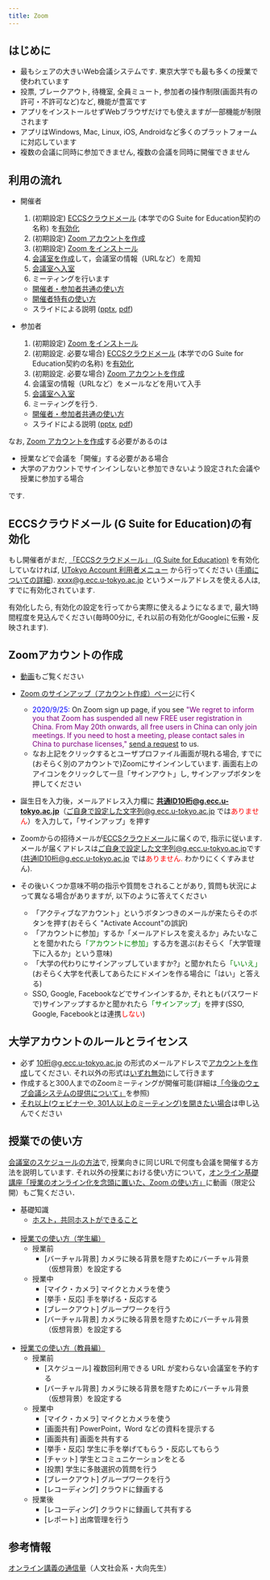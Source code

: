 ```yaml
---
title: Zoom
---
```

## はじめに

* 最もシェアの大きいWeb会議システムです. 東京大学でも最も多くの授業で使われています
* 投票, ブレークアウト, 待機室, 全員ミュート, 参加者の操作制限(画面共有の許可・不許可など)など, 機能が豊富です
* アプリをインストールせずWebブラウザだけでも使えますが一部機能が制限されます
* アプリはWindows, Mac, Linux, iOS, Androidなど多くのプラットフォームに対応しています
* 複数の会議に同時に参加できません, 複数の会議を同時に開催できません

## 利用の流れ

* 開催者
  1. (初期設定) <a href="https://www.ecc.u-tokyo.ac.jp/announcement/2016/02/08_2116.html" target="_blank">ECCSクラウドメール</a> (本学でのG Suite for Education契約の名称) を<a href="#g_suite">有効化</a>
  1. (初期設定) <a href="#create_account" target="">Zoom アカウントを作成</a>
  1. (初期設定) <a href="install" target="">Zoom をインストール</a>
  1. <a href="create_room" target="">会議室を作成</a>して，会議室の情報（URLなど）を周知
  1. <a href="join" target="">会議室へ入室</a>
  1. ミーティングを行います
    * <a href="how_to_use" target="">開催者・参加者共通の使い方</a>
    * <a href="how_to_use_host" target="">開催者特有の使い方</a>
    * スライドによる説明 (<a href="files/Zoom-how.pptx">pptx</a>, <a href="files/Zoom-how.pptx">pdf</a>)
  
* 参加者
  1. (初期設定) <a href="install" target="">Zoom をインストール</a>
  1. (初期設定. 必要な場合) <a href="https://www.ecc.u-tokyo.ac.jp/announcement/2016/02/08_2116.html" target="_blank">ECCSクラウドメール</a> (本学でのG Suite for Education契約の名称) を<a href="#g_suite">有効化</a>
  1. (初期設定. 必要な場合) <a href="#create_account" target="">Zoom アカウントを作成</a>
  1. 会議室の情報（URLなど）をメールなどを用いて入手
  1. <a href="join" target="">会議室へ入室</a>
  1. ミーティングを行う.
    * <a href="how_to_use" target="">開催者・参加者共通の使い方</a>
    * スライドによる説明 (<a href="files/Zoom-how.pptx">pptx</a>, <a href="files/Zoom-how.pptx">pdf</a>)

なお, <a href="#create_account" target="">Zoom アカウントを作成</a>する必要があるのは

  * 授業などで会議を「開催」する必要がある場合
  * 大学のアカウントでサインインしないと参加できないよう設定された会議や授業に参加する場合

です.

<a name="g_suite"></a>
## ECCSクラウドメール (G Suite for Education)の有効化

もし開催者がまだ, <a href="https://www.ecc.u-tokyo.ac.jp/announcement/2016/02/08_2116.html" target="_blank">「ECCSクラウドメール」 (G Suite for Education)</a> を有効化していなければ, <a href="https://utacm.adm.u-tokyo.ac.jp/webmtn/LoginServlet" target="_blank">UTokyo Account 利用者メニュー</a> から行ってください (<a href="https://hwb.ecc.u-tokyo.ac.jp/wp/literacy/email/initialize/" target="_blank">手順についての詳細</a>). xxxx@g.ecc.u-tokyo.ac.jp というメールアドレスを使える人は, すでに有効化されています.

有効化したら, 有効化の設定を行ってから実際に使えるようになるまで, 最大1時間程度を見込んでください(毎時00分に, それ以前の有効化がGoogleに伝搬・反映されます).

<a name="create_account"></a>
## Zoomアカウントの作成

* <a href="https://youtu.be/ZdZH9_isFjA" target="_blank" rel="noopener">動画</a>もご覧ください

* <a href="https://zoom.us/signup" target="_blank" rel="noopener">Zoom のサインアップ（アカウント作成）ページ</a>に行く
  * <span style="color:blue;">2020/9/25:</span> On Zoom sign up page, if you see <font color="purple">"We regret to inform you that Zoom has suspended all new FREE user registration in China. From May 20th onwards, all free users in China can only join meetings. If you need to host a meeting, please contact sales in China to purchase licenses,"</font> <a href="https://forms.office.com/Pages/ResponsePage.aspx?id=T6978HAr10eaAgh1yvlMhHUY5ws7h1xGr9koV-KGC8RUQU8xUVJSUkxSWU85NkQ3RjQ0UkNFWE9SSC4u" target="_blank" rel="noopener">send a request</a> to us.
  * なお上記をクリックするとユーザプロファイル画面が現れる場合, すでに(おそらく別のアカウントで)Zoomにサインインしています. 画面右上のアイコンをクリックして一旦「サインアウト」し, サインアップボタンを押してください
* 誕生日を入力後，メールアドレス入力欄に <font color="purple"><b>共通ID10桁@g.ecc.u-tokyo.ac.jp</b></font>（ご自身で設定した文字列@g.ecc.u-tokyo.ac.jp では<font color="red">ありません</font>）を入力して，「サインアップ」を押す
* Zoomからの招待メールが<a href="https://mail.google.com/a/g.ecc.u-tokyo.ac.jp" target="_blank" rel="noopener">ECCSクラウドメール</a>に届くので, 指示に従います. メールが届くアドレスは<font color="purple">ご自身で設定した文字列@g.ecc.u-tokyo.ac.jp</font>です (共通ID10桁@g.ecc.u-tokyo.ac.jp では<font color="red">ありません.</font> わかりにくくすみません).
* その後いくつか意味不明の指示や質問をされることがあり, 質問も状況によって異なる場合がありますが, 以下のように答えてください
  * 「アクティブなアカウント」というボタンつきのメールが来たらそのボタンを押す(おそらく "Activate Account"の誤訳)
  * 「アカウントに参加」するか「メールアドレスを変えるか」みたいなことを聞かれたら<font color="green">「アカウントに参加」</font>する方を選ぶ(おそらく「大学管理下に入るか」という意味)
  * 「大学の代わりにサインアップしていますか?」と聞かれたら<font color="green">「いいえ」</font>(おそらく大学を代表してあらたにドメインを作る場合に「はい」と答える)
  * SSO, Google, Facebookなどでサインインするか, それとも(パスワードで)サインアップするかと聞かれたら<font color="green">「サインアップ」</font>を押す(SSO, Google, Facebookとは連携<font color="red">しない</font>)

## 大学アカウントのルールとライセンス

* 必ず <font color="purple">10桁@g.ecc.u-tokyo.ac.jp</font> の形式のメールアドレスで<a href="create_account" target="">アカウントを作成</a>してください. それ以外の形式は<a href="https://utelecon.github.io/notice/webmeetingaccount20200916">いずれ無効</a>にして行きます
* 作成すると300人までのZoomミーティングが開催可能(詳細は<a href="https://utelecon.github.io/notice/webmeetingaccount20200916">「今後のウェブ会議システムの提供について」</a>を参照)
* <a href="https://forms.office.com/Pages/ResponsePage.aspx?id=T6978HAr10eaAgh1yvlMhI_ifmf7qdFDpTYBBcm0ltJUOUtWOE9PNkVXN1QzOVcxSFlJMFozTzRZQy4u" target="_blank" rel="noopener">それ以上(ウェビナーや, 301人以上のミーティング)を開きたい場合</a>は申し込んでください

## 授業での使い方
[会議室のスケジュールの方法](how_to_use_in_classroom_faculty_members#schedule)で, 授業向きに同じURLで何度も会議を開催する方法を説明しています.
それ以外の授業における使い方について，[オンライン基礎講座「授業のオンライン化を念頭に置いた、Zoom の使い方」](https://utelecon.github.io/events/2020-03-19/)に動画（限定公開）もご覧ください． 

* 基礎知識
  * [ホスト，共同ホストができること](https://utelecon.github.io/zoom/how/common/host_cohost)
  <br>
* [授業での使い方（学生編）](how_to_use_in_classroom_students)
  * 授業前
    * [バーチャル背景] カメラに映る背景を隠すためにバーチャル背景（仮想背景）を設定する
  * 授業中
    * [マイク・カメラ] マイクとカメラを使う
    * [挙手・反応] 手を挙げる・反応する
    * [ブレークアウト] グループワークを行う
    * [バーチャル背景] カメラに映る背景を隠すためにバーチャル背景（仮想背景）を設定する  
  <br>
* [授業での使い方（教員編）](how_to_use_in_classroom_faculty_members)
  * 授業前
    * [スケジュール] 複数回利用できる URL が変わらない会議室を予約する
    * [バーチャル背景] カメラに映る背景を隠すためにバーチャル背景（仮想背景）を設定する
  * 授業中
    * [マイク・カメラ] マイクとカメラを使う
    * [画面共有] PowerPoint，Word などの資料を提示する
    * [画面共有] 画面を共有する
    * [挙手・反応] 学生に手を挙げてもらう・反応してもらう
    * [チャット] 学生とコミュニケーションをとる
    * [投票] 学生に多肢選択の質問を行う
    * [ブレークアウト] グループワークを行う
    * [レコーディング] クラウドに録画する
  * 授業後
    * [レコーディング] クラウドに録画して共有する
    * [レポート] 出席管理を行う  

## 参考情報
[オンライン講義の通信量](https://scrapbox.io/utdh/%E3%82%AA%E3%83%B3%E3%83%A9%E3%82%A4%E3%83%B3%E8%AC%9B%E7%BE%A9%E3%81%AE%E9%80%9A%E4%BF%A1%E9%87%8F)（人文社会系・大向先生）



<!--
## サブページ一覧
* <a href="create_account" target="">大学のアカウントの作り方</a>  
* [Zoomのアカウントとライセンスに関する注意点](https://utelecon.github.io/zoom/zoom_signin)
* <a href="install" target="">インストールの方法</a>  
* <a href="create_room" target="">会議室の作り方（開催者用）</a>  
* <a href="join" target="">会議室の入り方</a>  
* Zoom の使い方
  * <a href="how_to_use" target="">開催者・参加者共通の使い方</a>  
  * <a href="how_to_use_host" target="">開催者特有の使い方</a>  
* [授業での使い方（学生編）](how_to_use_in_classroom_students)
* [授業での使い方（教員編）](how_to_use_in_classroom_faculty_members)


## お知らせ
* 大学のアカウントは，[アカウントの作り方](create_account)をよく読みながら作成してください．
* <font color="red">Zoomアカウントの<a href="../faq/#zoom">初期設定時のトラブルに関するFAQ</a></font>
* <a href="../notice/webmeetingtools">Web会議サービス「Zoom」「Webex」「Google Meet」の継続利用について</a>

## はじめに

* 2020年度Sセメスターは，**本学のGoogleメール（共通ID数字10桁@g.ecc.u-tokyo.ac.jp, 以下ECCSクラウドメールと呼びます）で作成した Zoom アカウントを用いることで最大参加人数500名で時間無制限の会議室を使えるようになりました**   
* ここでは Web会議ツール Zoom の特徴や利用の流れについて説明します．また，具体的な使い方が載ったサブページもあるため，適宜そちらをご参照ください．  
* 本ページでは基本的に PC での利用について説明しますが，タブレットやスマートフォンでもアプリを用いることで Zoom を使えます  

## Zoom を利用する上での注意事項
* 1つのアカウントでは**2つ以上の会議室を同時ホストできません**．
  * そのため，ブレークアウト機能をご利用いただくか，複数アカウントでそれぞれ会議室をホストしていただければ幸いです．   


## 大学の Zoom アカウントについて

* [アカウントの作り方](create_account)を読んで，大学のアカウントを作成してください
* [Zoomのアカウントとライセンスに関する注意点](zoom_signin)も合わせてお読みください

アカウント作成について
* 「会議に参加するだけの人」典型的には学生は基本的に**不要**です
  * ただ，学内限定の会議室に参加する人は必要です．一部の授業ではオンライン授業へのアクセスを制御するためにそのような設定にしていますので, そのような授業に参加する場合は作って下さい
* 「会議を開催する人」は**必要**です．つまり授業をするために会議の設定をする人, 典型的には教員, またはそれを代行するTAは必要です．

また，アカウントを作る必要がある場合，**大学の Zoom アカウントの作成方法は特殊**なので，<font color="red">まず<a href="create_account" target="">アカウントの作り方のページ</a>をよく読んでアカウントを作ってください</font>．  

-->

